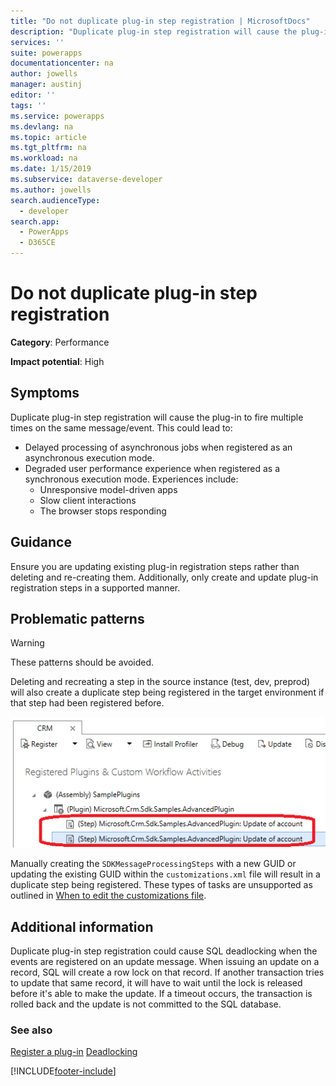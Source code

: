 ```yaml
---
title: "Do not duplicate plug-in step registration | MicrosoftDocs"
description: "Duplicate plug-in step registration will cause the plug-in to fire multiple times on the same message/event."
services: ''
suite: powerapps
documentationcenter: na
author: jowells
manager: austinj
editor: ''
tags: ''
ms.service: powerapps
ms.devlang: na
ms.topic: article
ms.tgt_pltfrm: na
ms.workload: na
ms.date: 1/15/2019
ms.subservice: dataverse-developer
ms.author: jowells
search.audienceType: 
  - developer
search.app: 
  - PowerApps
  - D365CE
---
```

# Do not duplicate plug-in step registration



**Category**: Performance

**Impact potential**: High

<a name='symptoms'></a>

## Symptoms

Duplicate plug-in step registration will cause the plug-in to fire multiple times on the same message/event. This could lead to:

- Delayed processing of asynchronous jobs when registered as an asynchronous execution mode.
- Degraded user performance experience when registered as a synchronous execution mode. Experiences include:
    - Unresponsive model-driven apps
    - Slow client interactions
    - The browser stops responding

<a name='guidance'></a>

## Guidance

Ensure you are updating existing plug-in registration steps rather than deleting and re-creating them.  Additionally, only create and update plug-in registration steps in a supported manner.

<a name='problem'></a>

## Problematic patterns

> [!WARNING]
> These patterns should be avoided.

Deleting and recreating a step in the source instance (test, dev, preprod) will also create a duplicate step being registered in the target environment if that step had been registered before.

![Duplicate Plug-in Step Registration.](../media/duplicate-plugin-registration-step.png)

Manually creating the `SDKMessageProcessingSteps` with a new GUID or updating the existing GUID within the `customizations.xml` file will result in a duplicate step being registered. These types of tasks are unsupported as outlined in [When to edit the customizations file](/power-platform/alm/when-edit-customization-file).

<a name='additional'></a>

## Additional information

Duplicate plug-in step registration could cause SQL deadlocking when the events are registered on an update message. When issuing an update on a record, SQL will create a row lock on that record. If another transaction tries to update that same record, it will have to wait until the lock is released before it's able to make the update. If a timeout occurs, the transaction is rolled back and the update is not committed to the SQL database.

<a name='seealso'></a>

### See also

[Register a plug-in](../../register-plug-in.md)
[Deadlocking](/previous-versions/sql/sql-server-2008-r2/ms177433(v=sql.105))<br />


[!INCLUDE[footer-include](../../../../includes/footer-banner.md)]